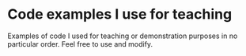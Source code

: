 # Code examples I use for teaching

Examples of code I used for teaching or demonstration purposes in no particular order. Feel free to use and modify.
